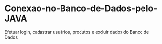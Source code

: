 # Conexao-no-Banco-de-Dados-pelo-JAVA
Efetuar login, cadastrar usuários, produtos e excluir dados do Banco de Dados
